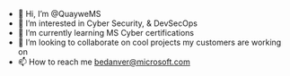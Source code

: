 - 👋 Hi, I’m @QuayweMS
- 👀 I’m interested in Cyber Security, & DevSecOps
- 🌱 I’m currently learning MS Cyber certifications
- 💞️ I’m looking to collaborate on cool projects my customers are working on
- 📫 How to reach me bedanver@microsoft.com

<!---
QuayweMS/QuayweMS is a ✨ special ✨ repository because its `README.md` (this file) appears on your GitHub profile.
You can click the Preview link to take a look at your changes.
--->
